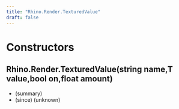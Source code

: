 ```yaml
---
title: "Rhino.Render.TexturedValue"
draft: false
---
```


# Constructors
## Rhino.Render.TexturedValue(string name,T value,bool on,float amount)
- (summary) 
- (since) (unknown)
